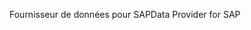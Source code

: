 <span data-ttu-id="e7724-101">Fournisseur de données pour SAP</span><span class="sxs-lookup"><span data-stu-id="e7724-101">Data Provider for SAP</span></span>